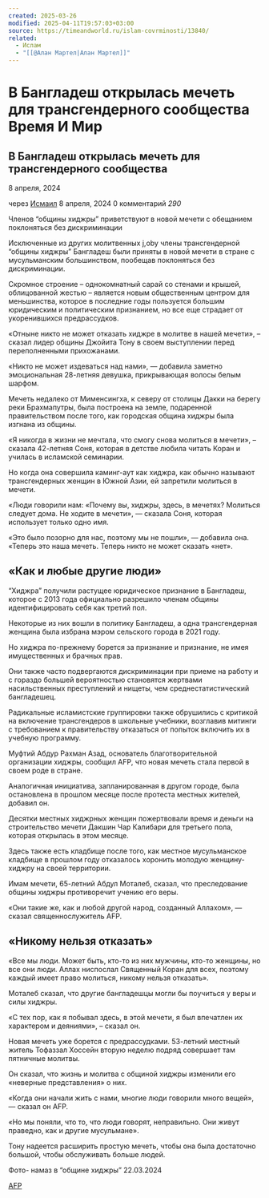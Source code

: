 ```yaml
---
created: 2025-03-26
modified: 2025-04-11T19:57:03+03:00
source: https://timeandworld.ru/islam-covrminosti/13840/
related:
  - Ислам
  - "[[@Алан Мартел|Алан Мартел]]"
---
```


# В Бангладеш открылась мечеть для трансгендерного сообщества  Время И Мир
## В Бангладеш открылась мечеть для трансгендерного сообщества

8 апреля, 2024

через [Исмаил](https://timeandworld.ru/contributr/ismail/) 8 апреля, 2024 0 комментарий *290*

Членов “общины хиджры” приветствуют в новой мечети с обещанием поклоняться без дискриминации

Исключенные из других молитвенных j,oby члены трансгендерной “общины хиджры” Бангладеш были приняты в новой мечети в стране с мусульманским большинством, пообещав поклоняться без дискриминации.

Скромное строение – однокомнатный сарай со стенами и крышей, облицованной жестью – является новым общественным центром для меньшинства, которое в последние годы пользуется большим юридическим и политическим признанием, но все еще страдает от укоренившихся предрассудков.

«Отныне никто не может отказать хиджре в молитве в нашей мечети», – сказал лидер общины Джойита Тону в своем выступлении перед переполненными прихожанами.

«Никто не может издеваться над нами», — добавила заметно эмоциональная 28-летняя девушка, прикрывающая волосы белым шарфом.

Мечеть недалеко от Мименсингха, к северу от столицы Дакки на берегу реки Брахмапутры, была построена на земле, подаренной правительством после того, как городская община хиджры была изгнана из общины.

«Я никогда в жизни не мечтала, что смогу снова молиться в мечети», – сказала 42-летняя Соня, которая в детстве любила читать Коран и училась в исламской семинарии.

Но когда она совершила каминг-аут как хиджра, как обычно называют трансгендерных женщин в Южной Азии, ей запретили молиться в мечети.

«Люди говорили нам: «Почему вы, хиджры, здесь, в мечетях? Молиться следует дома. Не ходите в мечети», — сказала Соня, которая использует только одно имя.

«Это было позорно для нас, поэтому мы не пошли», — добавила она. «Теперь это наша мечеть. Теперь никто не может сказать «нет».

## «Как и любые другие люди»

“Хиджра” получили растущее юридическое признание в Бангладеш, которое с 2013 года официально разрешило членам общины идентифицировать себя как третий пол.

Некоторые из них вошли в политику Бангладеш, а одна трансгендерная женщина была избрана мэром сельского города в 2021 году.

Но хиджра по-прежнему борется за признание и признание, не имея имущественных и брачных прав.

Они также часто подвергаются дискриминации при приеме на работу и с гораздо большей вероятностью становятся жертвами насильственных преступлений и нищеты, чем среднестатистический бангладешец.

Радикальные исламистские группировки также обрушились с критикой на включение трансгендеров в школьные учебники, возглавив митинги с требованием к правительству отказаться от попыток включить их в учебную программу.

Муфтий Абдур Рахман Азад, основатель благотворительной организации хиджры, сообщил AFP, что новая мечеть стала первой в своем роде в стране.

Аналогичная инициатива, запланированная в другом городе, была остановлена в прошлом месяце после протеста местных жителей, добавил он.

Десятки местных хиджрных женщин пожертвовали время и деньги на строительство мечети Дакшин Чар Калибари для третьего пола, которая открылась в этом месяце.

Здесь также есть кладбище после того, как местное мусульманское кладбище в прошлом году отказалось хоронить молодую женщину-хиджру на своей территории.

Имам мечети, 65-летний Абдул Моталеб, сказал, что преследование общины хиджры противоречит учению его веры.

«Они такие же, как и любой другой народ, созданный Аллахом», — сказал священнослужитель AFP.

## «Никому нельзя отказать»

«Все мы люди. Может быть, кто-то из них мужчины, кто-то женщины, но все они люди. Аллах ниспослал Священный Коран для всех, поэтому каждый имеет право молиться, никому нельзя отказать».

Моталеб сказал, что другие бангладешцы могли бы поучиться у веры и силы хиджры.

«С тех пор, как я побывал здесь, в этой мечети, я был впечатлен их характером и деяниями», – сказал он.

Новая мечеть уже борется с предрассудками. 53-летний местный житель Тофаззал Хоссейн вторую неделю подряд совершает там пятничные молитвы.

Он сказал, что жизнь и молитва с общиной хиджры изменили его «неверные представления» о них.

«Когда они начали жить с нами, многие люди говорили много вещей», — сказал он AFP.

«Но мы поняли, что то, что люди говорят, неправильно. Они живут праведно, как и другие мусульмане».

Тону надеется расширить простую мечеть, чтобы она была достаточно большой, чтобы обслуживать больше людей.

Фото- намаз в “общине хиджры” 22.03.2024

[АFP](https://www.ucanews.com/news/bangladesh-opens-mosque-for-transgender-community/104612)